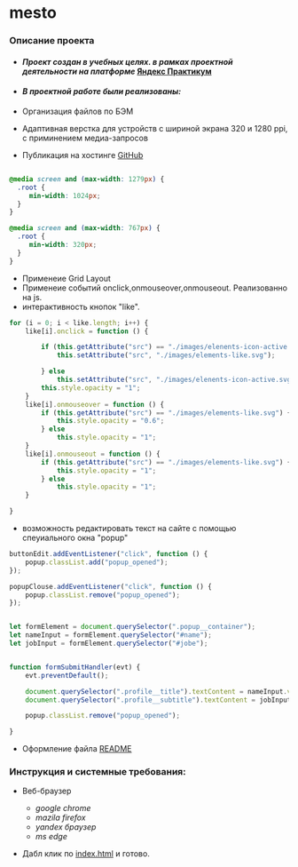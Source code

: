 # **mesto**
### **Описание проекта**

- #### _Проект создан в учебных целях. в рамках проектной деятельности на платформе_ [Яндекс Практикум](https://praktikum.yandex.ru)

- #### _В проектной работе были реализованы:_

- Организация файлов по БЭМ
- Адаптивная верстка для устройств с шириной экрана 320 и 1280 ppi, с приминением медиа-запросов
- Публикация на хостинге [GitHub](https://dgeneralov.github.io/mesto/)

```css

@media screen and (max-width: 1279px) {
  .root {
     min-width: 1024px;
  }
} 

@media screen and (max-width: 767px) {
  .root {
     min-width: 320px;
  }
} 
```
- Применеие Grid Layout
- Применеие событий onclick,onmouseover,onmouseout. Реализованно на js.
- интерактивность кнопок "like". 
```js
for (i = 0; i < like.length; i++) {
    like[i].onclick = function () {

        if (this.getAttribute("src") == "./images/elenents-icon-active.svg") {
            this.setAttribute("src", "./images/elements-like.svg");

        } else
            this.setAttribute("src", "./images/elenents-icon-active.svg");
        this.style.opacity = "1";
    }
    like[i].onmouseover = function () {
        if (this.getAttribute("src") == "./images/elements-like.svg") {
            this.style.opacity = "0.6";
        } else
            this.style.opacity = "1";
    }
    like[i].onmouseout = function () {
        if (this.getAttribute("src") == "./images/elements-like.svg") {
            this.style.opacity = "1";
        } else
            this.style.opacity = "1";
    }

}
```
- возможность редактировать текст на сайте с помощью спеуиального окна "popup"
```js
buttonEdit.addEventListener("click", function () {
    popup.classList.add("popup_opened");
});

popupClouse.addEventListener("click", function () {
    popup.classList.remove("popup_opened");
});


let formElement = document.querySelector(".popup__container");
let nameInput = formElement.querySelector("#name");
let jobInput = formElement.querySelector("#jobe");


function formSubmitHandler(evt) {
    evt.preventDefault();

    document.querySelector(".profile__title").textContent = nameInput.value;
    document.querySelector(".profile__subtitle").textContent = jobInput.value;

    popup.classList.remove("popup_opened");

}
```
- Оформление файла [README](https://github.com/dgeneralov/russian-travel/blob/master/README.md "Привет")

### **Инструкция и системные требования:**

- Веб-браузер

  - _google chrome_
  - _mazila firefox_
  - _yandex браузер_
  - _ms edge_

- Дабл клик по [index.html](https://github.com/dgeneralov/russian-travel/blob/master/index.html) и готово.